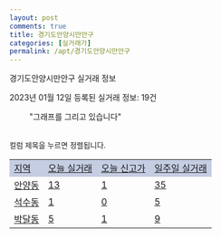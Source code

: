 ```yaml
---
layout: post
comments: true
title: 경기도안양시만안구
categories: [실거래가]
permalink: /apt/경기도안양시만안구
---
```


경기도안양시만안구 실거래 정보

2023년 01월 12일 등록된 실거래 정보: 19건

<!--<script async src="https://pagead2.googlesyndication.com/pagead/js/adsbygoogle.js?client=ca-pub-3485438051770037"
 crossorigin="anonymous"></script>-->

<script type="text/javascript">
  google.charts.load('current', {'packages':['corechart']});
  google.charts.setOnLoadCallback(drawChart);

  function drawChart() {
    var data = google.visualization.arrayToDataTable([['거래일', '매매', '전월세', '전매'], ['21-01', 4, 7, 1], ['21-02', 0, 1, 0], ['21-03', 0, 5, 0], ['21-04', 0, 2, 0], ['21-05', 0, 2, 0], ['21-06', 1, 1, 0], ['21-07', 2, 26, 0], ['21-08', 69, 52, 1], ['21-09', 5, 2, 0], ['21-10', 0, 2, 0], ['21-11', 2, 6, 0], ['21-12', 1, 9, 0], ['22-01', 29, 127, 0], ['22-02', 29, 204, 0], ['22-03', 55, 221, 1], ['22-04', 86, 250, 0], ['22-05', 65, 245, 0], ['22-06', 43, 199, 0], ['22-07', 39, 225, 1], ['22-08', 41, 214, 2], ['22-09', 37, 177, 0], ['22-10', 30, 228, 3], ['22-11', 34, 192, 4], ['22-12', 29, 171, 0], ['23-01', 1, 23, 0]]);

    var options = {
      title: '최근 1년간 유형별 거래량 추이',
      legend: { position: 'bottom' }
    };

    setTimeout(function() {
        var chart = new google.visualization.LineChart(document.getElementById('columnchart_material'));
        chart.draw(data, (options));
        document.getElementById('loading').style.display = 'none';
        var dayLabel = (new Date()).getDay();
        if (dayLabel < 2) {
            sorttable.innerSortFunction.apply(document.getElementById('week'), []);
            sorttable.innerSortFunction.apply(document.getElementById('week'), []);        
        }
        else {
            sorttable.innerSortFunction.apply(document.getElementById('today'), []);
            sorttable.innerSortFunction.apply(document.getElementById('today'), []);
        }
    }, 200);

  }
</script>

<div id="loading" style="z-index:20; display: block; margin-left: 35px">"그래프를 그리고 있습니다"</div>
<div id="columnchart_material" style="width: 95%; margin-left: -35px; display: block"></div>
<!--<div style="width: 95%; margin-left: -35px; display: block">
      <script async src="https://pagead2.googlesyndication.com/pagead/js/adsbygoogle.js?client=ca-pub-3485438051770037"
          crossorigin="anonymous"></script>
      <ins class="adsbygoogle"
          style="display:block"
          data-ad-format="fluid"
          data-ad-layout-key="-fb+5w+4e-db+86"
          data-ad-client="ca-pub-3485438051770037"
          data-ad-slot="1827090281"></ins>
      <script>
          (adsbygoogle = window.adsbygoogle || []).push({});
      </script>
</div>-->
<br>

<font size='small' style='font-size: small;'>컬럼 제목을 누르면 정렬됩니다.</font>
<table class="sortable">
  <tr style='background-color: rgba(114, 132, 186,0.4);'>
    <td id="region"><a href="#">지역</a></td>
    <td id="today"><a href="#">오늘 실거래</a></td>
    <td id="today_new"><a href="#">오늘 신고가</a></td>
    <td id="week"><a href="#">일주일 실거래</a></td>
  </tr>

  
  <tr class="item">
    <td><a href="경기도안양시만안구안양동">안양동</a></td>
    <td><a href="경기도안양시만안구안양동">13</a></td>
    <td><a href="경기도안양시만안구안양동">1</a></td>
    <td><a href="경기도안양시만안구안양동">35</a></td>
  </tr>
    

  <tr class="item">
    <td><a href="경기도안양시만안구석수동">석수동</a></td>
    <td><a href="경기도안양시만안구석수동">1</a></td>
    <td><a href="경기도안양시만안구석수동">0</a></td>
    <td><a href="경기도안양시만안구석수동">5</a></td>
  </tr>
    

  <tr class="item">
    <td><a href="경기도안양시만안구박달동">박달동</a></td>
    <td><a href="경기도안양시만안구박달동">5</a></td>
    <td><a href="경기도안양시만안구박달동">1</a></td>
    <td><a href="경기도안양시만안구박달동">9</a></td>
  </tr>
    


</table>


    